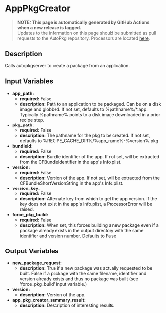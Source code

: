 # AppPkgCreator

> **NOTE: This page is automatically generated by GitHub Actions when a new release is tagged.**<br />Updates to the information on this page should be submitted as pull requests to the AutoPkg repository. Processors are located [here](https://github.com/autopkg/autopkg/tree/master/Code/autopkglib).
## Description
Calls autopkgserver to create a package from an application.

## Input Variables
- **app\_path:**
    - **required:** False
    - **description:** Path to an application to be packaged. Can be on a disk image and globbed. If not set, defaults to %pathname%/\*.app. Typically %pathname% points to a disk image downloaded in a prior recipe step.
- **pkg\_path:**
    - **required:** False
    - **description:** The pathname for the pkg to be created. If not set, defaults to %RECIPE\_CACHE\_DIR%/%app\_name%-%version%.pkg
- **bundleid:**
    - **required:** False
    - **description:** Bundle identifier of the app. If not set, will be extracted from the CFBundleIdentifier in the app's Info.plist.
- **version:**
    - **required:** False
    - **description:** Version of the app. If not set, will be extracted from the CFBundleShortVersionString in the app's Info.plist.
- **version\_key:**
    - **required:** False
    - **description:** Alternate key from which to get the app version. If the key does not exist in the app's Info.plist, a ProcessorError will be raised.
- **force\_pkg\_build:**
    - **required:** False
    - **description:** When set, this forces building a new package even if a package already exists in the output directory with the same identifier and version number. Defaults to False

## Output Variables
- **new\_package\_request:**
    - **description:** True if a new package was actually requested to be built. False if a package with the same filename, identifier and version already exists and thus no package was built (see 'force\_pkg\_build' input variable.)
- **version:**
    - **description:** Version of the app.
- **app\_pkg\_creator\_summary\_result:**
    - **description:** Description of interesting results.


